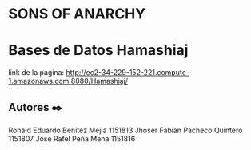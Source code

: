 # SONS OF ANARCHY 
# Bases de Datos Hamashiaj
link de la pagina: http://ec2-34-229-152-221.compute-1.amazonaws.com:8080/Hamashiaj/

## Autores ✒️
Ronald Eduardo Benitez Mejia 1151813
Jhoser Fabian Pacheco Quintero 1151807
Jose Rafel Peña Mena 1151816
